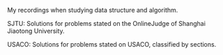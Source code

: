 My recordings when studying data structure and algorithm.

SJTU: Solutions for problems stated on the OnlineJudge of Shanghai Jiaotong University.

USACO: Solutions for problems stated on USACO, classified by sections.
